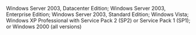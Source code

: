 Windows Server 2003, Datacenter Edition; Windows Server 2003, Enterprise Edition; Windows Server 2003, Standard Edition; Windows Vista; Windows XP Professional with Service Pack 2 (SP2) or Service Pack 1 (SP1); or Windows 2000 (all versions)